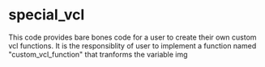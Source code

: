 # special_vcl

This code provides bare bones code for a user to create their own custom vcl functions. It is the responsiblity of user to implement a function named "custom_vcl_function" that tranforms the variable img